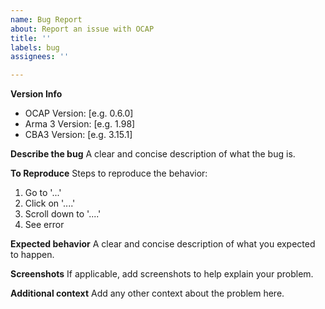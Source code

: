 ```yaml
---
name: Bug Report
about: Report an issue with OCAP
title: ''
labels: bug
assignees: ''

---
```


**Version Info**
- OCAP Version: [e.g. 0.6.0]
- Arma 3 Version: [e.g. 1.98]
- CBA3 Version: [e.g. 3.15.1]

**Describe the bug**
A clear and concise description of what the bug is.

**To Reproduce**
Steps to reproduce the behavior:
1. Go to '...'
2. Click on '....'
3. Scroll down to '....'
4. See error

**Expected behavior**
A clear and concise description of what you expected to happen.

**Screenshots**
If applicable, add screenshots to help explain your problem.

**Additional context**
Add any other context about the problem here.
